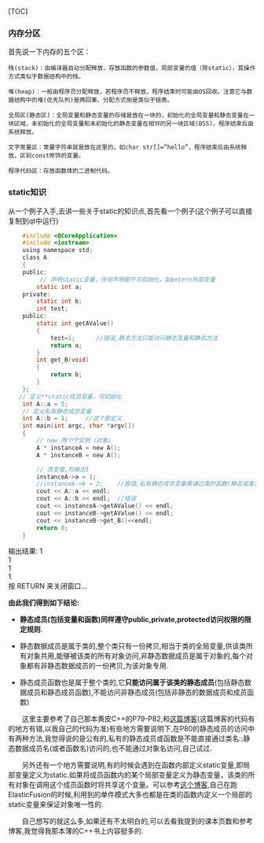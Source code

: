 [TOC]        
### 内存分区
首先说一下内存的五个区：

    栈(stack)：由编译器自动分配释放，存放函数的参数值，局部变量的值（除static），其操作方式类似于数据结构中的栈。
    
    堆(heap)：一般由程序员分配释放，若程序员不释放，程序结束时可能由OS回收。注意它与数据结构中的堆(优先队列)是两回事，分配方式倒是类似于链表。
    
    全局区(静态区)：全局变量和静态变量的存储是放在一块的，初始化的全局变量和静态变量在一块区域，未初始化的全局变量和未初始化的静态变量在相邻的另一块区域(BSS)，程序结束后由系统释放。
    
    文字常量区：常量字符串就是放在这里的，如char str[]=”hello”，程序结束后由系统释放，区别const修饰的变量。
    
    程序代码区：存放函数体的二进制代码。
### static知识
从一个例子入手,去讲一些关于static的知识点,首先看一个例子(这个例子可以直接复制到qt中运行)

```c
    #include <QCoreApplication>
    #include <iostream>
    using namespace std;
    class A
    {
    public:
         // 声明static变量，任何声明都不可初始化，如extern外部变量
        static int a;
    private:
        static int b;
        int test;
    public:
        static int getAValue()
        {
            test=1;      //错误,静态方法只能访问静态变量和静态方法
            return a;
        }
        int get_B(void)
        {
            return b;
        }
    };
   // 定义**static成员变量，可初始化
    int A::a = 5;
    // 定义私有静态成员变量
    int A::b = 1;     //这个是定义
    int main(int argc, char *argv[])
    {
        // new 两个个实例（对象）
        A * instanceA = new A();
        A * instanceB = new A();

        // 改变值,均输出1
        instanceA->a = 1;
        //instanceA->b = 2;    //报错,私有静态成员变量需通过类的函数(静态或者非静态都可以)去访问
        cout << A::a << endl;
        cout << A::b << endl;  //错误
        cout << instanceA->getAValue() << endl;
        cout << instanceB->getAValue() << endl;
        cout << instanceB->get_B()<<endl;
        return 0;
    }
```
输出结果:
1  
1  
1  
1  
按  RETURN  来关闭窗口...

**由此我们得到如下结论:**



- **静态成员(包括变量和函数)同样遵守public,private,protected访问权限的限定规则**. 

- 静态数据成员是属于类的,整个类只有一份拷贝,相当于类的全局变量,供该类所有对象共用,能够被该类的所有对象访问,非静态数据成员是属于对象的,每个对象都有非静态数据成员的一份拷贝,为该对象专用.   

- 静态成员函数也是属于整个类的,它**只能访问属于该类的静态成员**(包括静态数据成员和静态成员函数),不能访问非静态成员(包括非静态的数据成员和成员函数)

&ensp;&ensp;&ensp;&ensp;这里主要参考了自己那本黄皮C++的P79-P82,和[这篇博客](http://blog.csdn.net/freeape/article/details/50979425)(这篇博客的代码有的地方有错,以我自己的代码为准)有些地方需要说明下,在P80的静态成员的访问中有两种方法,我觉得说的是公有的,私有的静态成员或函数是不能直接通过类名::静态数据成员名(或者函数名)访问的,也不能通过对象名访问,自己试过.  

&ensp;&ensp;&ensp;&ensp;另外还有一个地方需要说明,有的时候会遇到在函数内部定义static变量,即局部变量定义为static.如果将成员函数内的某个局部变量定义为静态变量，该类的所有对象在调用这个成员函数时将共享这个变量。可以参考[这个博客](http://blog.csdn.net/u012317833/article/details/41011997),自己在跑ElasticFusion的时候,利用到的单件模式大多也都是在类的函数内定义一个局部的static变量来保证对象唯一性的.  

&ensp;&ensp;&ensp;&ensp;自己想写的就这么多,如果还有不太明白的,可以去看我提到的课本页数和参考博客,我觉得我那本薄的C++书上内容挺多的.